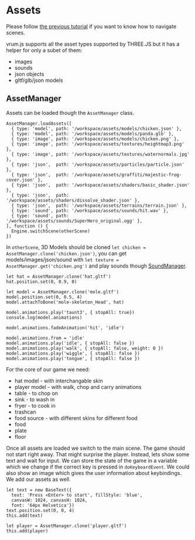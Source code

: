 # Assets

Please follow [the previous tutorial](/tutorials/SCENES.md) if you want to know how
to navigate scenes.

vrum.js supports all the asset types supported by THREE.JS but it has a helper
for only a subet of them:

* images
* sounds
* json objects
* gltf/glb/json models

## AssetManager

Assets can be loaded though the `AssetManager` class.

```
AssetManager.loadAssets([
  { type: 'model', path: '/workspace/assets/models/chicken.json' },
  { type: 'model', path: '/workspace/assets/models/panda.glb' },
  { type: 'image', path: '/workspace/assets/models/chicken.png' },
  { type: 'image', path: '/workspace/assets/textures/heightmap3.png' },
  { type: 'image', path: '/workspace/assets/textures/waternormals.jpg' },
  { type: 'json',  path: '/workspace/assets/particles/particle.json' },
  { type: 'json',  path: '/workspace/assets/graffiti/majestic-frog-cover.json' },
  { type: 'json',  path: '/workspace/assets/shaders/basic_shader.json' },
  { type: 'json',  path: '/workspace/assets/shaders/dissolve_shader.json' },
  { type: 'json',  path: '/workspace/assets/terrains/terrain.json' },
  { type: 'sound', path: '/workspace/assets/sounds/hit.wav' },
  { type: 'sound', path: '/workspace/assets/sounds/SuperHero_original.ogg' },
], function () {
  Engine.switchScene(otherScene)
})
```

In `otherScene`, 3D Models should be cloned `let chicken = AssetManager.clone('chicken.json')`,
you can get models/images/json/sound with `let texture = AssetManager.get('chicken.png')` and
play sounds though [SoundManager](/tutorials/CHEATSHEET.md#Sound).

```
let hat = AssetManager.clone('hat.gltf')
hat.position.set(0, 0.9, 0)

let model = AssetManager.clone('mole.gltf')
model.position.set(0, 0.5, 4)
model.attachToBone('mole-skeleton_Head', hat)

model.animations.play('taunt3', { stopAll: true})
console.log(model.animations)

model.animations.fadeAnimation('hit', 'idle')

model.animations.from = 'idle'
model.animations.play('idle', { stopAll: false })
model.animations.play('walk', { stopAll: false, weight: 0 })
model.animations.play('wiggle', { stopAll: false })
model.animations.play('tongue', { stopAll: false })
```

For the core of our game we need:

* hat model - with interchangable skin
* player model - with walk, chop and carry animations
* table - to chop on
* sink - to wash in
* fryer - to cook in
* trashcan
* food source - with different skins for different food
* food
* plate
* floor

Once all assets are loaded we switch to the main scene. The game should not start
right away. That might surprise the player. Instead, lets show some text and wait
for input. We can store the state of the game in a variable which we change
if the correct key is pressed in `doKeyboardEvent`. We could also show an image
which gives the user information about keybindings. We add our assets as well.

```
let text = new BaseText({
  text: 'Press <Enter> to start', fillStyle: 'blue',
  canvasW: 1024, canvasH: 1024,
  font: '64px Helvetica'})
text.position.set(0, 0, 4)
this.add(text)

let player = AssetManager.clone('player.gltf')
this.add(player)
```
